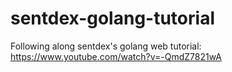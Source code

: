 # sentdex-golang-tutorial
Following along sentdex's golang web tutorial: https://www.youtube.com/watch?v=-QmdZ7821wA
